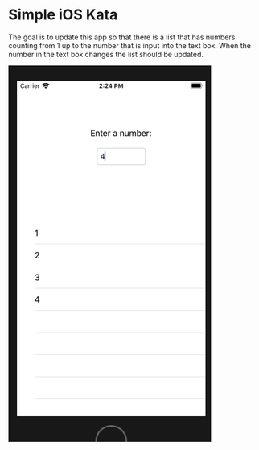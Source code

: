 # Simple iOS Kata

The goal is to update this app so that there is a list that has numbers counting from 1 up to the number that is input into the text box. When the number in the text box changes the list should be updated.  

![Screenshot](https://github.com/zschro/ios-interview/blob/master/NumberKataScreenshot.png)
